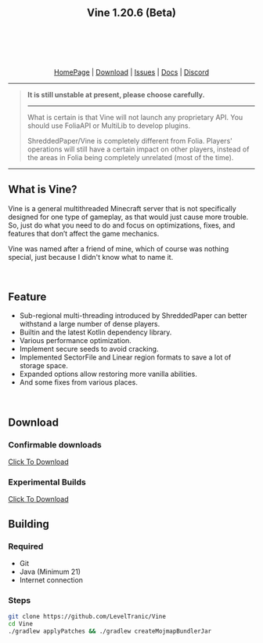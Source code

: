 <div align=center>
    <img src="assets/Vine.png" alt="">
    <h2>Vine 1.20.6 (Beta)</h2>
    <br /><br />
    <img src="https://img.shields.io/github/commit-activity/w/LevelTranic/Vine?style=flat-square" alt="">
    <img src="https://img.shields.io/github/downloads/LevelTranic/Vine/total?style=flat-square" alt="">
    <a href="https://tranic.one/downloads/vine"><img src="https://img.shields.io/github/release-date/LevelTranic/Vine?style=flat-square" alt=""></a>
    <a href="https://tranic.one/downloads/vine"><img src="https://img.shields.io/github/v/release/LevelTranic/Vine?style=flat-square" alt=""></a>
    <br /><br />
</div>

<center>
<p> 
<a href="https://tranic.one/software/vine">HomePage</a> | 
<a href="#download" >Download</a> | 
<a href="https://github.com/LevelTranic/Vine/issues">Issues</a> | 
<a href="https://docs.tranic.one/vine">Docs</a> |
<a href="https://discord.gg/dBbSbv2Vuz">Discord</a>
</p>
</center>

---
> **It is still unstable at present, please choose carefully.**
>
> ----
>
> What is certain is that Vine will not launch any proprietary API.
> You should use FoliaAPI or MultiLib to develop plugins.
>
> ShreddedPaper/Vine is completely different from Folia. Players'
> operations will still have a certain impact on other players,
> instead of the areas in Folia being completely unrelated
> (most of the time).
---

## What is Vine?
<p>Vine is a general multithreaded Minecraft server that is not specifically designed for one type of gameplay, as that would just cause more trouble. So, just do what you need to do and focus on optimizations, fixes, and features that don’t affect the game mechanics.</p>
<p>Vine was named after a friend of mine, which of course was nothing special, just because I didn't know what to name it.</p>
<br />

## Feature
- Sub-regional multi-threading introduced by ShreddedPaper can better withstand a large number of dense players.
- Builtin and the latest Kotlin dependency library.
- Various performance optimization.
- Implement secure seeds to avoid cracking.
- Implemented SectorFile and Linear region formats to save a lot of storage space.
- Expanded options allow restoring more vanilla abilities.
- And some fixes from various places.
<br />

## Download
### Confirmable downloads
<p><a target="_blank" href="https://tranic.one/downloads/vine">Click To Download</a></p>

### Experimental Builds
<p><a target="_blank" href="https://github.com/LevelTranic/Vine/actions">Click To Download</a></p>

## Building

### Required
- Git
- Java (Minimum 21)
- Internet connection

### Steps
```Bash
git clone https://github.com/LevelTranic/Vine
cd Vine
./gradlew applyPatches && ./gradlew createMojmapBundlerJar
```